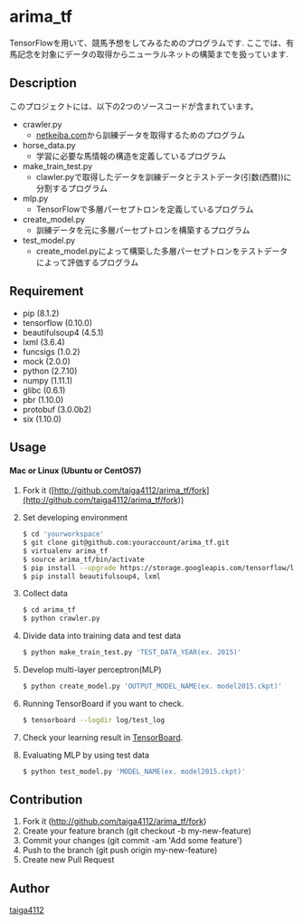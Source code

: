 # arima_tf
TensorFlowを用いて、競馬予想をしてみるためのプログラムです.
ここでは、有馬記念を対象にデータの取得からニューラルネットの構築までを扱っています.

## Description
このプロジェクトには、以下の2つのソースコードが含まれています。
* crawler.py
   * [netkeiba.com](http://www.netkeiba.com/)から訓練データを取得するためのプログラム
* horse_data.py
   * 学習に必要な馬情報の構造を定義しているプログラム
* make_train_test.py
   * clawler.pyで取得したデータを訓練データとテストデータ(引数(西暦))に分割するプログラム
* mlp.py
   * TensorFlowで多層パーセプトロンを定義しているプログラム
* create_model.py
   * 訓練データを元に多層パーセプトロンを構築するプログラム
* test_model.py
   * create_model.pyによって構築した多層パーセプトロンをテストデータによって評価するプログラム

## Requirement
- pip (8.1.2)
- tensorflow (0.10.0)
- beautifulsoup4 (4.5.1)
- lxml (3.6.4)
- funcsigs (1.0.2)
- mock (2.0.0)
- python (2.7.10)
- numpy (1.11.1)
- glibc (0.6.1)
- pbr (1.10.0)
- protobuf (3.0.0b2)
- six (1.10.0)

## Usage
#### Mac or Linux (Ubuntu or CentOS7)
1. Fork it ([http://github.com/taiga4112/arima_tf/fork](http://github.com/taiga4112/arima_tf/fork))

2. Set developing environment
	```bash
	$ cd 'yourworkspace'
	$ git clone git@github.com:youraccount/arima_tf.git
	$ virtualenv arima_tf
	$ source arima_tf/bin/activate
	$ pip install --upgrade https://storage.googleapis.com/tensorflow/linux/cpu/tensorflow-0.10.0-cp27-none-linux_x86_64.whl # For Unix. Please check the official [page](https://www.tensorflow.org/versions/r0.11/get_started/os_setup.html#virtualenv-installation)
	$ pip install beautifulsoup4, lxml
	```

3. Collect data
	```bash
	$ cd arima_tf
	$ python crawler.py
	```

3. Divide data into training data and test data
	```bash
	$ python make_train_test.py 'TEST_DATA_YEAR(ex. 2015)'
	```

4. Develop multi-layer perceptron(MLP)
	```bash
	$ python create_model.py 'OUTPUT_MODEL_NAME(ex. model2015.ckpt)'
	```

5. Running TensorBoard if you want to check.
	```bash
	$ tensorboard --logdir log/test_log
	```

6. Check your learning result in [TensorBoard](http://localhost:6006).

7. Evaluating MLP by using test data
	```bash
	$ python test_model.py 'MODEL_NAME(ex. model2015.ckpt)'
	```

## Contribution
1. Fork it (http://github.com/taiga4112/arima_tf/fork)
2. Create your feature branch (git checkout -b my-new-feature)
3. Commit your changes (git commit -am 'Add some feature')
4. Push to the branch (git push origin my-new-feature)
5. Create new Pull Request

## Author

[taiga4112](https://github.com/taiga4112)